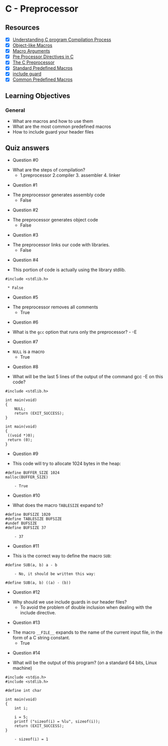 # C - Preprocessor
## Resources
- [x] [Understanding C program Compilation Process](https://www.youtube.com/watch?v=VDslRumKvRA&ab_channel=HowTo)
- [x] [Object-like Macros](https://gcc.gnu.org/onlinedocs/gcc-5.1.0/cpp/Object-like-Macros.html#Object-like-Macros)
- [x] [Macro Arguments](https://gcc.gnu.org/onlinedocs/gcc-5.1.0/cpp/Macro-Arguments.html#Macro-Arguments)
- [x] [Pre Processor Directives in C](https://www.youtube.com/watch?v=X6HiYbY3Uak&ab_channel=BestDotNetTraining)
- [x] [The C Preprocessor](https://www.cprogramming.com/tutorial/cpreprocessor.html)
- [x] [Standard Predefined Macros](https://gcc.gnu.org/onlinedocs/gcc-5.1.0/cpp/Standard-Predefined-Macros.html#Standard-Predefined-Macros)
- [x] [include guard](https://en.wikipedia.org/wiki/Include_guard)
- [x] [Common Predefined Macros](https://gcc.gnu.org/onlinedocs/gcc-5.1.0/cpp/Common-Predefined-Macros.html#Common-Predefined-Macros)
## Learning Objectives
### General
* What are macros and how to use them
* What are the most common predefined macros
* How to include guard your header files
## Quiz answers
* Question #0
- What are the steps of compilation?
	- 1.preprocessor 2.compiler 3. assembler 4. linker
* Question #1
- The preprocessor generates assembly code
	- False
* Question #2
- The preprocessor generates object code
	- False
* Question #3
- The preprocessor links our code with libraries.
	- False
* Question #4
- This portion of code is actually using the library stdlib.
```
#include <stdlib.h>
```
	 * False
* Question #5
- The preprocessor removes all comments
	- True
* Question #6
- What is the ``gcc`` option that runs only the preprocessor?
		- -E
* Question #7
- ``NULL`` is a macro
	- True
* Question #8
- What will be the last 5 lines of the output of the command gcc -E on this code?
```
#include <stdlib.h>

int main(void)
{
    NULL;
    return (EXIT_SUCCESS);
}
```
```
int main(void)
{
 ((void *)0);
 return (0);
}
```
* Question #9
- This code will try to allocate 1024 bytes in the heap:
```
#define BUFFER_SIZE 1024
malloc(BUFFER_SIZE)
```
		- True
* Question #10
- What does the macro ``TABLESIZE`` expand to?
```
#define BUFSIZE 1020
#define TABLESIZE BUFSIZE
#undef BUFSIZE
#define BUFSIZE 37
```
		- 37
* Question #11
- This is the correct way to define the macro ``SUB``:
```
#define SUB(a, b) a - b
```
		- No, it should be written this way:
```
#define SUB(a, b) ((a) - (b))
```
* Question #12
- Why should we use include guards in our header files?
	- To avoid the problem of double inclusion when dealing with the include directive.
* Question #13
- The macro ``__FILE__`` expands to the name of the current input file, in the form of a C string constant.
	- True
* Question #14
- What will be the output of this program? (on a standard 64 bits, Linux machine)
```
#include <stdio.h>
#include <stdlib.h>

#define int char

int main(void)
{
    int i;

    i = 5;
    printf ("sizeof(i) = %lu", sizeof(i));
    return (EXIT_SUCCESS);
}
```
		- sizeof(i) = 1
